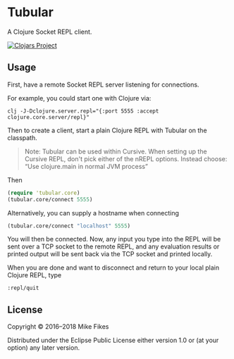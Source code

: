 # Tubular

A Clojure Socket REPL client.

[![Clojars Project](https://img.shields.io/clojars/v/tubular.svg)](https://clojars.org/tubular)

## Usage

First, have a remote Socket REPL server listening for connections.

For example, you could start one with Clojure via:

```
clj -J-Dclojure.server.repl="{:port 5555 :accept clojure.core.server/repl}"
```

Then to create a client, start a plain Clojure REPL with Tubular on the classpath.

> Note: Tubular can be used within Cursive. When setting up the Cursive REPL, don't pick either of the nREPL options. Instead choose: “Use clojure.main in normal JVM process”

Then

```clojure
(require 'tubular.core)
(tubular.core/connect 5555)
```

Alternatively, you can supply a hostname when connecting

```clojure
(tubular.core/connect "localhost" 5555)
```

You will then be connected. Now, any input you type into the REPL will be sent over a TCP socket to the remote REPL, and any evaluation results or printed output will be sent back via the TCP socket and printed locally.

When you are done and want to disconnect and return to your local plain Clojure REPL, type

```
:repl/quit
```

## License

Copyright © 2016–2018 Mike Fikes

Distributed under the Eclipse Public License either version 1.0 or (at
your option) any later version.
